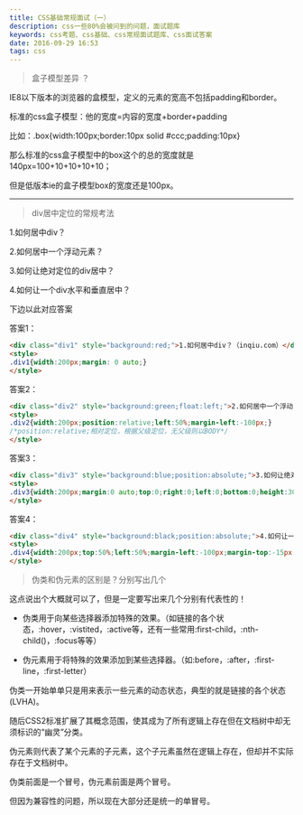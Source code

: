 ```yaml
---
title: CSS基础常规面试（一）
description: css一些80%会被问到的问题，面试题库
keywords: css考题、css基础、css常规面试题库、css面试答案
date: 2016-09-29 16:53
tags: css
---
```

> 盒子模型差异 ？  

IE8以下版本的浏览器的盒模型，定义的元素的宽高不包括padding和border。

标准的css盒子模型：他的宽度=内容的宽度+border+padding

比如：.box{width:100px;border:10px solid #ccc;padding:10px}

那么标准的css盒子模型中的box这个的总的宽度就是
140px=100+10+10+10+10；

但是低版本ie的盒子模型box的宽度还是100px。  

---
> div居中定位的常规考法     

1.如何居中div？

2.如何居中一个浮动元素？

3.如何让绝对定位的div居中？

4.如何让一个div水平和垂直居中？

下边以此对应答案  

答案1：
```html
<div class="div1" style="background:red;">1.如何居中div？（inqiu.com）</div>
<style>
.div1{width:200px;margin: 0 auto;}
</style>
```
答案2：
```html
<div class="div2" style="background:green;float:left;">2.如何居中一个浮动元素？（inqiu.com）</div>
<style>
.div2{width:200px;position:relative;left:50%;margin-left:-100px;}
/*position:relative;相对定位，根据父级定位，无父级则以BODY*/
</style>
```

答案3：
```html
<div class="div3" style="background:blue;position:absolute;">3.如何让绝对定位的div居中？（inqiu.com）</div>
<style>
.div3{width:200px;margin:0 auto;top:0;right:0;left:0;bottom:0;height:30px;}
</style>
```
答案4：
```html
<div class="div4" style="background:black;position:absolute;">4.如何让一个div水平和垂直居中？（inqiu.com）</div>
<style>
.div4{width:200px;top:50%;left:50%;margin-left:-100px;margin-top:-15px;height:30px;}
</style>
```

> 伪类和伪元素的区别是？分别写出几个

这点说出个大概就可以了，但是一定要写出来几个分别有代表性的！

* 伪类用于向某些选择器添加特殊的效果。（如链接的各个状态，:hover，:vistited，:active等，还有一些常用:first-child，:nth-child()，:focus等等）

* 伪元素用于将特殊的效果添加到某些选择器。（如:before，:after，:first-line，:first-letter）

伪类一开始单单只是用来表示一些元素的动态状态，典型的就是链接的各个状态(LVHA)。

随后CSS2标准扩展了其概念范围，使其成为了所有逻辑上存在但在文档树中却无须标识的“幽灵”分类。

伪元素则代表了某个元素的子元素，这个子元素虽然在逻辑上存在，但却并不实际存在于文档树中。

伪类前面是一个冒号，伪元素前面是两个冒号。

但因为兼容性的问题，所以现在大部分还是统一的单冒号。



